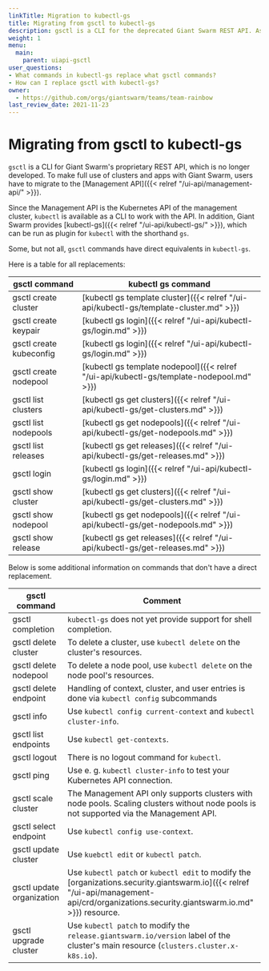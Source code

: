 ```yaml
---
linkTitle: Migration to kubectl-gs
title: Migrating from gsctl to kubectl-gs
description: gsctl is a CLI for the deprecated Giant Swarm REST API. As you move from the REST API towards the Management API, you'll have to say good bye to gsctl and embrace kubectl-gs, step by step. This page should help you make the transition smoothly.
weight: 1
menu:
  main:
    parent: uiapi-gsctl
user_questions:
- What commands in kubectl-gs replace what gsctl commands?
- How can I replace gsctl with kubectl-gs?
owner:
  - https://github.com/orgs/giantswarm/teams/team-rainbow
last_review_date: 2021-11-23
---
```


# Migrating from gsctl to kubectl-gs

`gsctl` is a CLI for Giant Swarm's proprietary REST API, which is no longer developed. To make full use of clusters and apps with Giant Swarm, users have to migrate to the [Management API]({{< relref "/ui-api/management-api/" >}}).

Since the Management API is the Kubernetes API of the management cluster, `kubectl` is available as a CLI to work with the API. In addition, Giant Swarm provides [kubectl-gs]({{< relref "/ui-api/kubectl-gs/" >}}), which can be run as plugin for `kubectl` with the shorthand `gs`.

Some, but not all, `gsctl` commands have direct equivalents in `kubectl-gs`.

Here is a table for all replacements:

| gsctl command           | kubectl gs command |
|-------------------------|--------------------|
| gsctl create cluster    | [kubectl gs template cluster]({{< relref "/ui-api/kubectl-gs/template-cluster.md" >}}) |
| gsctl create keypair    | [kubectl gs login]({{< relref "/ui-api/kubectl-gs/login.md" >}}) |
| gsctl create kubeconfig | [kubectl gs login]({{< relref "/ui-api/kubectl-gs/login.md" >}}) |
| gsctl create nodepool   | [kubectl gs template nodepool]({{< relref "/ui-api/kubectl-gs/template-nodepool.md" >}}) |
| gsctl list clusters     | [kubectl gs get clusters]({{< relref "/ui-api/kubectl-gs/get-clusters.md" >}}) |
| gsctl list nodepools    | [kubectl gs get nodepools]({{< relref "/ui-api/kubectl-gs/get-nodepools.md" >}}) |
| gsctl list releases     | [kubectl gs get releases]({{< relref "/ui-api/kubectl-gs/get-releases.md" >}}) |
| gsctl login             | [kubectl gs login]({{< relref "/ui-api/kubectl-gs/login.md" >}}) |
| gsctl show cluster      | [kubectl gs get clusters]({{< relref "/ui-api/kubectl-gs/get-clusters.md" >}}) |
| gsctl show nodepool     | [kubectl gs get nodepools]({{< relref "/ui-api/kubectl-gs/get-nodepools.md" >}}) |
| gsctl show release      | [kubectl gs get releases]({{< relref "/ui-api/kubectl-gs/get-releases.md" >}}) |

Below is some additional information on commands that don't have a direct replacement.

| gsctl command | Comment |
|---------------|---------|
| gsctl completion | `kubectl-gs` does not yet provide support for shell completion. |
| gsctl delete cluster | To delete a cluster, use `kubectl delete` on the cluster's resources. |
| gsctl delete nodepool | To delete a node pool, use `kubectl delete` on the node pool's resources. |
| gsctl delete endpoint | Handling of context, cluster, and user entries is done via `kubectl config` subcommands |
| gsctl info | Use `kubectl config current-context` and `kubectl cluster-info`. |
| gsctl list endpoints | Use `kubectl get-contexts`. |
| gsctl logout | There is no logout command for `kubectl`. |
| gsctl ping | Use e. g. `kubectl cluster-info` to test your Kubernetes API connection. |
| gsctl scale cluster | The Management API only supports clusters with node pools. Scaling clusters without node pools is not supported via the Management API. |
| gsctl select endpoint | Use `kubectl config use-context`. |
| gsctl update cluster | Use `kuebctl edit` or `kubectl patch`. |
| gsctl update organization | Use `kubectl patch` or `kubectl edit` to modify the [organizations.security.giantswarm.io]({{< relref "/ui-api/management-api/crd/organizations.security.giantswarm.io.md" >}}) resource. |
| gsctl upgrade cluster | Use `kubectl patch` to modify the `release.giantswarm.io/version` label of the cluster's main resource (`clusters.cluster.x-k8s.io`). |
